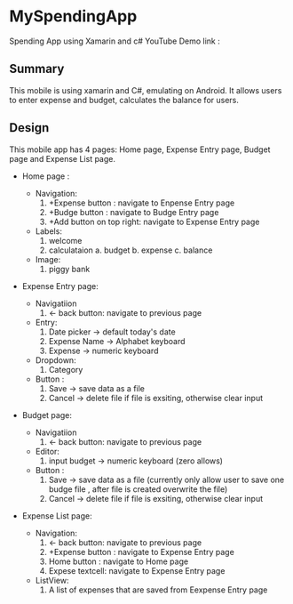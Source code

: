 # MySpendingApp
Spending App using Xamarin and c#
YouTube Demo link : 
## Summary
 
This mobile is using xamarin and C#, emulating on Android. It allows users to enter expense and budget, calculates the balance for users.


## Design
 
This mobile app has 4 pages: Home page, Expense Entry page, Budget page and Expense List page.
 
 
  * Home page : 
      - Navigation: 
          1. +Expense button : navigate to Enpense Entry page
          2. +Budge button : navigate to Budge Entry page
          3. +Add button on top right: navigate to Expense Entry page
      - Labels:
          1. welcome
          2. calculataion
                a. budget
                b. expense
                c. balance
      - Image:
          1. piggy bank
  
  * Expense Entry page:
      - Navigatiion
          1. <- back button: navigate to previous page
      - Entry:
          1. Date picker -> default today's date
          2. Expense Name -> Alphabet keyboard
          3. Expense -> numeric keyboard
      - Dropdown:
          1. Category
      - Button :
          1. Save -> save data as a file
          2. Cancel -> delete file if file is exsiting, otherwise clear input
          
  * Budget page:
      - Navigatiion
          1. <- back button: navigate to previous page
      - Editor:
          1. input budget -> numeric keyboard (zero allows)          
      - Button :
          1. Save -> save data as a file (currently only allow user to save one budge file , after file is created overwrite the file)
          2. Cancel -> delete file if file is exsiting, otherwise clear input
          
  * Expense List page:
      - Navigation:
          1. <- back button: navigate to previous page
          2. +Expense button : navigate to Expense Entry page
          3. Home button : navigate to Home page
          4. Expese textcell: navigate to Expense Entry page
      - ListView:
          1. A list of expenses that are saved from Eexpense Entry page
